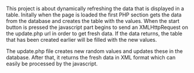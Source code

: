 This project is about dynamically refreshing the data that is displayed in a table. Initally when the page is loaded the first PHP section gets the data from
the database and creates the table with the values. When the start button is pressed the javascript part begins to send an XMLHttpRequest on the update.php url
in order to get fresh data. If the data returns, the table that has been created earlier will be filled with the new values.

The update.php file creates new random values and updates these in the database. After that, it returns the fresh data in XML format which can easily be processed
by the javascript. 
